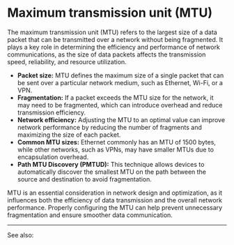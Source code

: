 
# Maximum transmission unit (MTU)

The maximum transmission unit (MTU) refers to the largest size of a data packet that can be transmitted over a network without being fragmented. It plays a key role in determining the efficiency and performance of network communications, as the size of data packets affects the transmission speed, reliability, and resource utilization.

- **Packet size:** MTU defines the maximum size of a single packet that can be sent over a particular network medium, such as Ethernet, Wi-Fi, or a VPN.
- **Fragmentation:** If a packet exceeds the MTU size for the network, it may need to be fragmented, which can introduce overhead and reduce transmission efficiency.
- **Network efficiency:** Adjusting the MTU to an optimal value can improve network performance by reducing the number of fragments and maximizing the size of each packet.
- **Common MTU sizes:** Ethernet commonly has an MTU of 1500 bytes, while other networks, such as VPNs, may have smaller MTUs due to encapsulation overhead.
- **Path MTU Discovery (PMTUD):** This technique allows devices to automatically discover the smallest MTU on the path between the source and destination to avoid fragmentation.

MTU is an essential consideration in network design and optimization, as it influences both the efficiency of data transmission and the overall network performance. Properly configuring the MTU can help prevent unnecessary fragmentation and ensure smoother data communication.

---

See also: